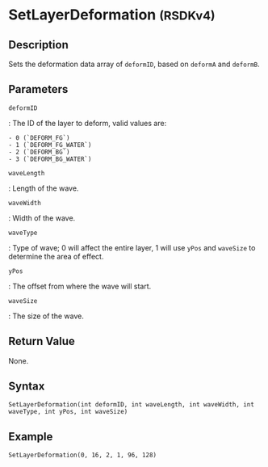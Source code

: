 # SetLayerDeformation <small>(RSDKv4)</small>

## Description
Sets the deformation data array of `deformID`, based on `deformA` and `deformB`.

## Parameters
`deformID`

:   The ID of the layer to deform, valid values are:

    - 0 (`DEFORM_FG`)
    - 1 (`DEFORM_FG_WATER`)
    - 2 (`DEFORM_BG`)
    - 3 (`DEFORM_BG_WATER`)

`waveLength`

:   Length of the wave.

`waveWidth`

:   Width of the wave.

`waveType`

:   Type of wave; 0 will affect the entire layer, 1 will use `yPos` and `waveSize` to determine the area of effect.

`yPos`

:   The offset from where the wave will start.

`waveSize`

:   The size of the wave.

## Return Value
None.

## Syntax
```
SetLayerDeformation(int deformID, int waveLength, int waveWidth, int waveType, int yPos, int waveSize)
```

## Example
```
SetLayerDeformation(0, 16, 2, 1, 96, 128)
```
